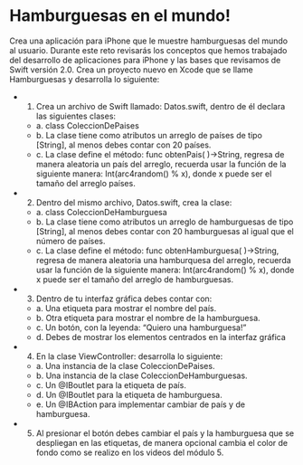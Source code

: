 # Hamburguesas en el mundo!
Crea una aplicación para iPhone que le muestre hamburguesas del mundo al usuario. Durante este reto revisarás los conceptos que hemos trabajado del desarrollo de aplicaciones para iPhone y las bases que revisamos de Swift versión 2.0.
Crea un proyecto nuevo en Xcode que se llame Hamburguesas y desarrolla lo siguiente:
- 1. Crea un archivo de Swift llamado: Datos.swift, dentro de él declara las siguientes clases:
    - a. class ColeccionDePaises
    - b. La clase tiene como atributos un arreglo de países de tipo [String], al menos debes contar con 20 países.
    - c. La clase define el método: func obtenPais( )->String, regresa de manera aleatoria un país del arreglo, recuerda usar la función de la siguiente manera: Int(arc4random() % x), donde x puede ser el tamaño del arreglo países.
- 2. Dentro del mismo archivo, Datos.swift, crea la clase:
    - a. class ColeccionDeHamburguesa
    - b. La clase tiene como atributos un arreglo de hamburguesas de tipo [String], al menos debes contar con 20 hamburguesas al igual que el número de países.
    - c. La clase define el método: func obtenHamburguesa( )->String, regresa de manera aleatoria una hamburquesa del arreglo, recuerda usar la función de la siguiente manera: Int(arc4random() % x), donde x puede ser el tamaño del arreglo de hamburguesas.
- 3. Dentro de tu interfaz gráfica debes contar con:
    - a. Una etiqueta para mostrar el nombre del país.
    - b. Otra etiqueta para mostrar el nombre de la hamburguesa.
    - c. Un botón, con la leyenda: “Quiero una hamburguesa!”
    - d. Debes de mostrar los elementos centrados en la interfaz gráfica
- 4. En la clase ViewController: desarrolla lo siguiente:
    - a. Una instancia de la clase ColeccionDePaises.
    - b. Una instancia de la clase ColeccionDeHamburguesas.
    - c. Un @IBoutlet para la etiqueta de país.
    - d. Un @IBoutlet para la etiqueta de hamburguesa.
    - e. Un @IBAction para implementar cambiar de país y de hamburguesa.
- 5. Al presionar el botón debes cambiar el país y la hamburguesa que se despliegan en las etiquetas, de manera opcional cambia el color de fondo como se realizo en los videos del módulo 5.
